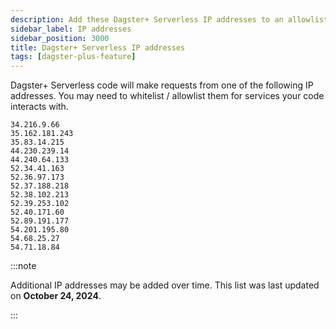 ```yaml
---
description: Add these Dagster+ Serverless IP addresses to an allowlist for outbound requests to external services.
sidebar_label: IP addresses
sidebar_position: 3000
title: Dagster+ Serverless IP addresses
tags: [dagster-plus-feature]
---
```


Dagster+ Serverless code will make requests from one of the following IP addresses. You may need to whitelist / allowlist them for services your code interacts with.

```plain
34.216.9.66
35.162.181.243
35.83.14.215
44.230.239.14
44.240.64.133
52.34.41.163
52.36.97.173
52.37.188.218
52.38.102.213
52.39.253.102
52.40.171.60
52.89.191.177
54.201.195.80
54.68.25.27
54.71.18.84
```

:::note

Additional IP addresses may be added over time. This list was last updated on **October 24, 2024**.

:::
